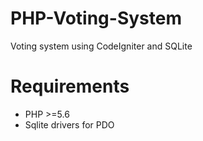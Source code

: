# PHP-Voting-System
Voting system using CodeIgniter and SQLite
# Requirements
* PHP >=5.6
* Sqlite drivers for PDO
